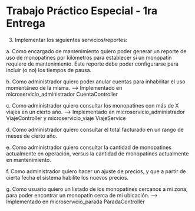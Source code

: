 <h1>Trabajo Práctico Especial - 1ra Entrega</h1>

3. Implementar los siguientes servicios/reportes:

a. Como encargado de mantenimiento quiero poder generar un reporte de uso de monopatines por
kilómetros para establecer si un monopatín requiere de mantenimiento. Este reporte debe poder
configurarse para incluir (o no) los tiempos de pausa.

b. Como administrador quiero poder anular cuentas para inhabilitar el uso momentáneo de la
misma. --> Implementado en microservicio_administrador CuentaController

c. Como administrador quiero consultar los monopatines con más de X viajes en un cierto año. --> Implementado en microservicio_administrador ViajeController y microservicio_viaje ViajeService

d. Como administrador quiero consultar el total facturado en un rango de meses de cierto año.

e. Como administrador quiero consultar la cantidad de monopatines actualmente en operación,
versus la cantidad de monopatines actualmente en mantenimiento.

f. Como administrador quiero hacer un ajuste de precios, y que a partir de cierta fecha el sistema
habilite los nuevos precios.

g. Como usuario quiero un listado de los monopatines cercanos a mi zona, para poder encontrar
un monopatín cerca de mi ubicación. --> Implementado en microservicio_parada ParadaController
